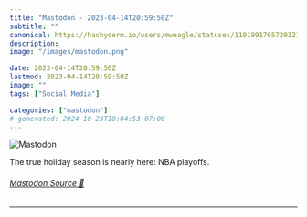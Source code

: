 ```yaml
---
title: "Mastodon - 2023-04-14T20:59:50Z"
subtitle: ""
canonical: https://hachyderm.io/users/mweagle/statuses/110199176572032137
description:
image: "/images/mastodon.png"

date: 2023-04-14T20:59:50Z
lastmod: 2023-04-14T20:59:50Z
image: ""
tags: ["Social Media"]

categories: ["mastodon"]
# generated: 2024-10-23T18:04:53-07:00
---
```

![Mastodon](/images/mastodon.png)

<p>The true holiday season is nearly here: NBA playoffs.</p>


###### [Mastodon Source 🐘](https://hachyderm.io/@mweagle/110199176572032137)

___
